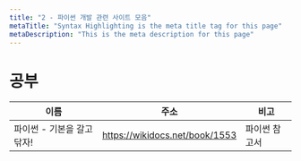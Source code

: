 ```yaml
---
title: "2 - 파이썬 개발 관련 사이트 모음"
metaTitle: "Syntax Highlighting is the meta title tag for this page"
metaDescription: "This is the meta description for this page"
---
```


# 공부
|이름|주소|비고|
|---|---------------------|-----|
|파이썬 - 기본을 갈고 닦자!|https://wikidocs.net/book/1553|파이썬 참고서|